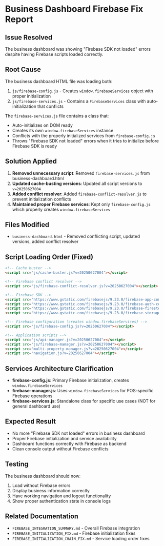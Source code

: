 # Business Dashboard Firebase Fix Report

## Issue Resolved
The business dashboard was showing "Firebase SDK not loaded" errors despite having Firebase scripts loaded correctly.

## Root Cause
The business dashboard HTML file was loading both:
1. `js/firebase-config.js` - Creates `window.firebaseServices` object with proper initialization
2. `js/firebase-services.js` - Contains a `FirebaseServices` class with auto-initialization that conflicts

The `firebase-services.js` file contains a class that:
- Auto-initializes on DOM ready
- Creates its own `window.firebaseServices` instance
- Conflicts with the properly initialized services from `firebase-config.js`
- Throws "Firebase SDK not loaded" errors when it tries to initialize before Firebase SDK is ready

## Solution Applied
1. **Removed unnecessary script**: Removed `firebase-services.js` from business-dashboard.html
2. **Updated cache-busting versions**: Updated all script versions to `v=20250627004`
3. **Added conflict resolver**: Added `firebase-conflict-resolver.js` to prevent initialization conflicts
4. **Maintained proper Firebase services**: Kept only `firebase-config.js` which properly creates `window.firebaseServices`

## Files Modified
- `business-dashboard.html` - Removed conflicting script, updated versions, added conflict resolver

## Script Loading Order (Fixed)
```html
<!-- Cache buster -->
<script src="js/cache-buster.js?v=20250627004"></script>

<!-- Firebase conflict resolver -->
<script src="js/firebase-conflict-resolver.js?v=20250627004"></script>

<!-- Firebase SDK -->
<script src="https://www.gstatic.com/firebasejs/9.23.0/firebase-app-compat.js"></script>
<script src="https://www.gstatic.com/firebasejs/9.23.0/firebase-auth-compat.js"></script>
<script src="https://www.gstatic.com/firebasejs/9.23.0/firebase-firestore-compat.js"></script>
<script src="https://www.gstatic.com/firebasejs/9.23.0/firebase-storage-compat.js"></script>

<!-- Firebase configuration (creates window.firebaseServices) -->
<script src="js/firebase-config.js?v=20250627004"></script>

<!-- Application scripts -->
<script src="js/api-manager.js?v=20250627004"></script>
<script src="js/firebase-manager.js?v=20250627004"></script>
<script src="multi-property-manager.js?v=20250627004"></script>
<script src="navigation.js?v=20250627004"></script>
```

## Services Architecture Clarification
- **firebase-config.js**: Primary Firebase initialization, creates `window.firebaseServices`
- **firebase-manager.js**: Uses `window.firebaseServices` for POS-specific Firebase operations
- **firebase-services.js**: Standalone class for specific use cases (NOT for general dashboard use)

## Expected Result
- No more "Firebase SDK not loaded" errors in business dashboard
- Proper Firebase initialization and service availability
- Dashboard functions correctly with Firebase as backend
- Clean console output without Firebase conflicts

## Testing
The business dashboard should now:
1. Load without Firebase errors
2. Display business information correctly
3. Have working navigation and logout functionality
4. Show proper authentication state in console logs

## Related Documentation
- `FIREBASE_INTEGRATION_SUMMARY.md` - Overall Firebase integration
- `FIREBASE_INITIALIZATION_FIX.md` - Firebase initialization fixes
- `FIREBASE_INITIALIZATION_CHAIN_FIX.md` - Service loading order fixes
